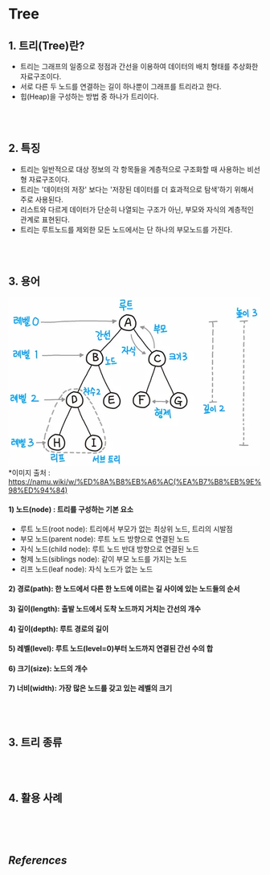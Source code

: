 # Tree
## 1. 트리(Tree)란?
- 트리는 그래프의 일종으로 정점과 간선을 이용하여 데이터의 배치 형태를 추상화한 자료구조이다.
- 서로 다른 두 노드를 연결하는 길이 하나뿐이 그래프를 트리라고 한다.
- 힙(Heap)을 구성하는 방법 중 하나가 트리이다.

<br/>
<br/>

## 2. 특징
- 트리는 일반적으로 대상 정보의 각 항목들을 계층적으로 구조화할 때 사용하는 비선형 자료구조이다.
- 트리는 '데이터의 저장' 보다는 '저장된 데이터를 더 효과적으로 탐색'하기 위해서 주로 사용된다.
- 리스트와 다르게 데이터가 단순히 나열되는 구조가 아닌, 부모와 자식의 계층적인 관계로 표현된다.
- 트리는 루트노드를 제외한 모든 노드에서는 단 하나의 부모노드를 가진다.

<br/>
<br/>

## 3. 용어
![Tree](../Tree/image/Tree.webp)
*이미지 출처 : https://namu.wiki/w/%ED%8A%B8%EB%A6%AC(%EA%B7%B8%EB%9E%98%ED%94%84)

#### 1) 노드(node) : 트리를 구성하는 기본 요소
- 루트 노드(root node): 트리에서 부모가 없는 최상위 노드, 트리의 시발점
- 부모 노드(parent node): 루트 노드 방향으로 연결된 노드
- 자식 노드(child node): 루트 노드 반대 방향으로 연결된 노드
- 형제 노드(siblings node): 같이 부모 노드를 가지는 노드
- 리프 노드(leaf node): 자식 노드가 없는 노드
#### 2) 경로(path): 한 노드에서 다른 한 노드에 이르는 길 사이에 있는 노드들의 순서

#### 3) 길이(length): 출발 노드에서 도착 노드까지 거치는 간선의 개수
#### 4) 깊이(depth): 루트 경로의 길이
#### 5) 레벨(level): 루트 노드(level=0)부터 노드까지 연결된 간선 수의 합
#### 6) 크기(size): 노드의 개수
#### 7) 너비(width): 가장 많은 노드를 갖고 있는 레벨의 크기

<br/>
<br/>

## 3. 트리 종류


<br/>
<br/>

## 4. 활용 사례




<br/>
<br/>
<br/>

## _References_